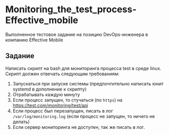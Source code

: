 # Monitoring_the_test_process-Effective_mobile

Выполненное тестовое задание на позицию DevOps-инженера в компанию Effective Mobile

## Задание

Написать скрипт на bash для мониторинга процесса test в среде linux.\
Скрипт должен отвечать следующим требованиям:
1. Запускаться при запуске системы (предпочтительно написать юнит systemd в дополнение к скрипту)
2. Отрабатывать каждую минуту
3. Если процесс запущен, то стучаться (по `https`) на <https://test.com/monitoring/test/api>
4. Если процесс был перезапущен, писать в лог `/var/log/monitoring.log` (если процесс не запущен, то ничего не делать)
5. Если сервер мониторинга не доступен, так же писать в лог.
